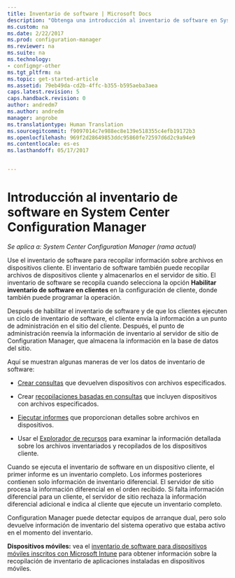 ```yaml
---
title: Inventario de software | Microsoft Docs
description: "Obtenga una introducción al inventario de software en System Center Configuration Manager."
ms.custom: na
ms.date: 2/22/2017
ms.prod: configuration-manager
ms.reviewer: na
ms.suite: na
ms.technology:
- configmgr-other
ms.tgt_pltfrm: na
ms.topic: get-started-article
ms.assetid: 79eb49da-cd2b-4ffc-b355-b595aeba3aea
caps.latest.revision: 5
caps.handback.revision: 0
author: andredm7
ms.author: andredm
manager: angrobe
ms.translationtype: Human Translation
ms.sourcegitcommit: f9097014c7e988ec8e139e518355c4efb19172b3
ms.openlocfilehash: 969f2d28649853ddc95860fe72597d6d2c9a94e9
ms.contentlocale: es-es
ms.lasthandoff: 05/17/2017


---
```

# <a name="introduction-to-software-inventory-in-system-center-configuration-manager"></a>Introducción al inventario de software en System Center Configuration Manager

*Se aplica a: System Center Configuration Manager (rama actual)*

Use el inventario de software para recopilar información sobre archivos en dispositivos cliente. El inventario de software también puede recopilar archivos de dispositivos cliente y almacenarlos en el servidor de sitio. El inventario de software se recopila cuando selecciona la opción **Habilitar inventario de software en clientes** en la configuración de cliente, donde también puede programar la operación.  

Después de habilitar el inventario de software y de que los clientes ejecuten un ciclo de inventario de software, el cliente envía la información a un punto de administración en el sitio del cliente. Después, el punto de administración reenvía la información de inventario al servidor de sitio de Configuration Manager, que almacena la información en la base de datos del sitio.   

 Aquí se muestran algunas maneras de ver los datos de inventario de software:  

-   [Crear consultas](../../../../core/servers/manage/queries-technical-reference.md) que devuelven dispositivos con archivos especificados.   

-   Crear [recopilaciones basadas en consultas](../../../../core/clients/manage/collections/introduction-to-collections.md) que incluyen dispositivos con archivos especificados.   

-   [Ejecutar informes](../../../../core/servers/manage/reporting.md) que proporcionan detalles sobre archivos en dispositivos.

-   Usar el [Explorador de recursos](../../../../core/clients/manage/inventory/use-resource-explorer-to-view-software-inventory.md) para examinar la información detallada sobre los archivos inventariados y recopilados de los dispositivos cliente.   

 Cuando se ejecuta el inventario de software en un dispositivo cliente, el primer informe es un inventario completo. Los informes posteriores contienen solo información de inventario diferencial. El servidor de sitio procesa la información diferencial en el orden recibido. Si falta información diferencial para un cliente, el servidor de sitio rechaza la información diferencial adicional e indica al cliente que ejecute un inventario completo.  

 Configuration Manager puede detectar equipos de arranque dual, pero solo devuelve información de inventario del sistema operativo que estaba activo en el momento del inventario.  

**Dispositivos móviles:** vea el [inventario de software para dispositivos móviles inscritos con Microsoft Intune](../../../../mdm/deploy-use/software-inventory-mobile-devices.md) para obtener información sobre la recopilación de inventario de aplicaciones instaladas en dispositivos móviles.


